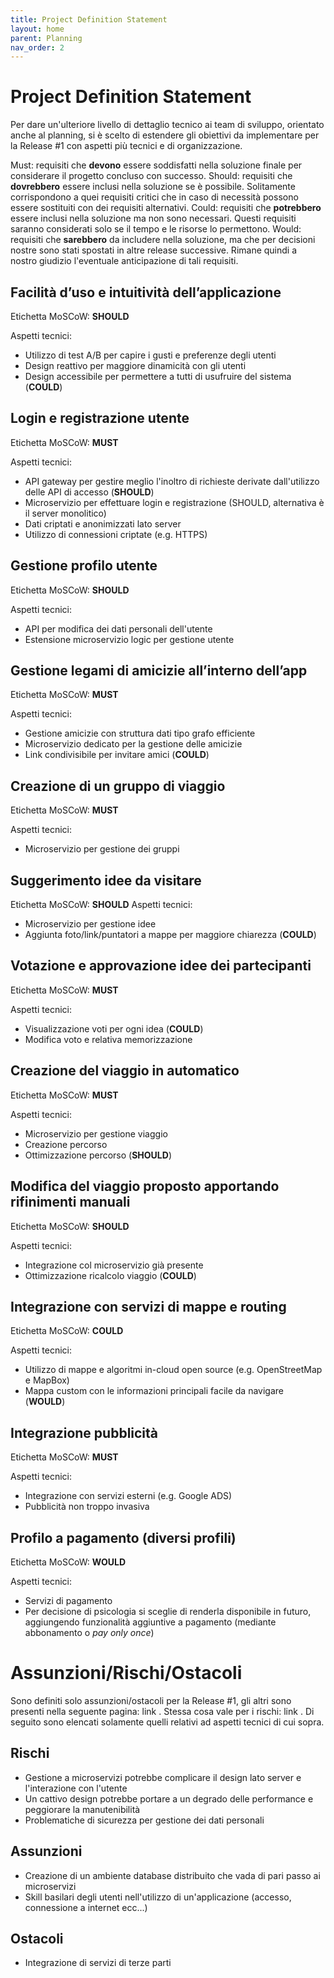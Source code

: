 ```yaml
---
title: Project Definition Statement
layout: home
parent: Planning
nav_order: 2
---
```


# Project Definition Statement
Per dare un'ulteriore livello di dettaglio tecnico ai team di sviluppo, orientato anche al planning, si è scelto di estendere gli obiettivi da implementare per la Release #1 con aspetti più tecnici e di organizzazione.

Must: requisiti che <b>devono</b> essere soddisfatti nella soluzione finale per considerare il progetto concluso con successo.
Should: requisiti che <b>dovrebbero</b> essere inclusi nella soluzione se è possibile. Solitamente corrispondono a quei requisiti critici che in caso di necessità possono essere sostituiti con dei requisiti alternativi.
Could: requisiti che <b>potrebbero</b> essere inclusi nella soluzione ma non sono necessari. Questi requisiti saranno considerati solo se il tempo e le risorse lo permettono.
Would: requisiti che <b>sarebbero</b> da includere nella soluzione, ma che per decisioni nostre sono stati spostati in altre release successive. Rimane quindi a nostro giudizio l'eventuale anticipazione di tali requisiti.

## Facilità d’uso e intuitività dell’applicazione

Etichetta MoSCoW: <b>SHOULD</b>

Aspetti tecnici:
- Utilizzo di test A/B per capire i gusti e preferenze degli utenti
- Design reattivo per maggiore dinamicità con gli utenti
- Design accessibile per permettere a tutti di usufruire del sistema (<b>COULD</b>)

## Login e registrazione utente

Etichetta MoSCoW: <b>MUST</b>

Aspetti tecnici:
- API gateway per gestire meglio l'inoltro di richieste derivate dall'utilizzo delle API di accesso (<b>SHOULD</b>)
- Microservizio per effettuare login e registrazione (SHOULD, alternativa è il server monolitico)
- Dati criptati e anonimizzati lato server
- Utilizzo di connessioni criptate (e.g. HTTPS)

## Gestione profilo utente

Etichetta MoSCoW: <b>SHOULD</b>

Aspetti tecnici:
- API per modifica dei dati personali dell'utente
- Estensione microservizio logic per gestione utente

## Gestione legami di amicizie all’interno dell’app

Etichetta MoSCoW: <b>MUST</b>

Aspetti tecnici:
- Gestione amicizie con struttura dati tipo grafo efficiente
- Microservizio dedicato per la gestione delle amicizie
- Link condivisibile per invitare amici (<b>COULD</b>)

## Creazione di un gruppo di viaggio

Etichetta MoSCoW: <b>MUST</b>

Aspetti tecnici:
- Microservizio per gestione dei gruppi

## Suggerimento idee da visitare

Etichetta MoSCoW: <b>SHOULD</b>
Aspetti tecnici:
- Microservizio per gestione idee
- Aggiunta foto/link/puntatori a mappe per maggiore chiarezza (<b>COULD</b>)

## Votazione e approvazione idee dei partecipanti

Etichetta MoSCoW: <b>MUST</b>

Aspetti tecnici:
- Visualizzazione voti per ogni idea (<b>COULD</b>)
- Modifica voto e relativa memorizzazione

## Creazione del viaggio in automatico

Etichetta MoSCoW: <b>MUST</b>

Aspetti tecnici:
- Microservizio per gestione viaggio
- Creazione percorso
- Ottimizzazione percorso (<b>SHOULD</b>)

## Modifica del viaggio proposto apportando rifinimenti manuali

Etichetta MoSCoW: <b>SHOULD</b>

Aspetti tecnici:
- Integrazione col microservizio già presente
- Ottimizzazione ricalcolo viaggio (<b>COULD</b>)

## Integrazione con servizi di mappe e routing

Etichetta MoSCoW: <b>COULD</b>

Aspetti tecnici:
- Utilizzo di mappe e algoritmi in-cloud open source (e.g. OpenStreetMap e MapBox)
- Mappa custom con le informazioni principali facile da navigare (<b>WOULD</b>)

## Integrazione pubblicità

Etichetta MoSCoW: <b>MUST</b>

Aspetti tecnici:
- Integrazione con servizi esterni (e.g. Google ADS)
- Pubblicità non troppo invasiva

## Profilo a pagamento (diversi profili)

Etichetta MoSCoW: <b>WOULD</b>

Aspetti tecnici:
- Servizi di pagamento
- Per decisione di psicologia si sceglie di renderla disponibile in futuro, aggiungendo funzionalità aggiuntive a pagamento (mediante abbonamento o <i>pay only once</i>)

# Assunzioni/Rischi/Ostacoli
Sono definiti solo assunzioni/ostacoli per la Release #1, gli altri sono presenti nella seguente pagina: <a src="./assunzioni_rischi_ostacoli.html"> link </a>.
Stessa cosa vale per i rischi: <a src="./risk_management.html"> link </a>.
Di seguito sono elencati solamente quelli relativi ad aspetti tecnici di cui sopra.

## Rischi
- Gestione a microservizi potrebbe complicare il design lato server e l'interazione con l'utente
- Un cattivo design potrebbe portare a un degrado delle performance e peggiorare la manutenibilità
- Problematiche di sicurezza per gestione dei dati personali

## Assunzioni
- Creazione di un ambiente database distribuito che vada di pari passo ai microservizi
- Skill basilari degli utenti nell'utilizzo di un'applicazione (accesso, connessione a internet ecc...)

## Ostacoli
- Integrazione di servizi di terze parti